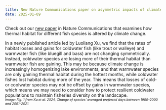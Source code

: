 ```yaml
---
title: New Nature Communications paper on asymmetric impacts of climate change
date: 2025-01-09
---
```


Check out our [new paper](https://www.nature.com/articles/s41467-024-54533-2) in Nature Communications that examines how thermal habitat for different fish species is altered by climate change.

<!--more-->

In a newly published article led by Luoliang Xu, we find that the rates of habitat losses and gains for coldwater fish (like trout or walleye) and warmwater fish (like bluegill and bass) are not changing symmetrically.  Instead, coldwater species are losing more of their thermal habitat than warmwater fish are gaining.  This may be because climate change is increasingly homogenizing lake environments, and that warmwater species are only gaining thermal habitat during the hottest months, while coldwater fishes lost habitat during more of the year.  This means that losses of cold- or coolwater species may not be offset by gains in warmwater species, which means we may need to consider how to protect resilient coldwater populations to maintain fisheries diversity on the landscape.
<br>
<span style="font-size:0.75em">*Image: Fig. 1 from Xu et al. 2024, Change of species’ averaged preferred days between 1980–2000 and 2001–2021.*</span>
